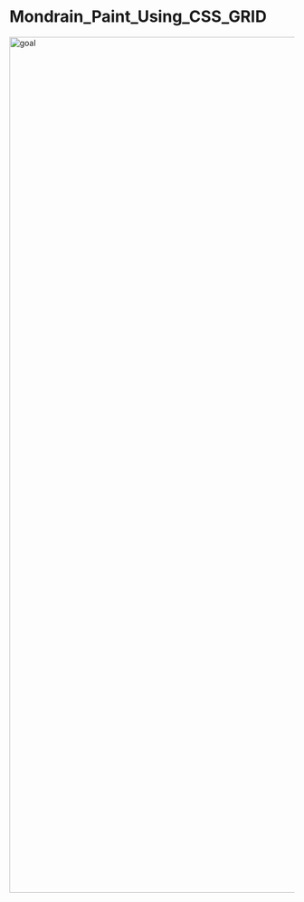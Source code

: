 # Mondrain_Paint_Using_CSS_GRID

<img width="1512" alt="goal" src="https://github.com/20481A1219/Mondrain_Paint_Using_CSS_GRID/assets/81548274/03d701d0-6ca6-4561-92b3-3981924fa48e">
